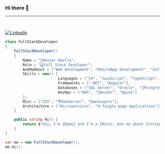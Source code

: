### Hi there 👋

<hr>
<br>

<a href="https://www.linkedin.com/in/heinerabella">![LinkedIn](https://img.shields.io/badge/LinkedIn-0077B5?style=for-the-badge&logo=linkedin&logoColor=white)</a>

```c#
class FullStackDeveloper
{
    FullStackDeveloper()
    {
        Name = "🙋Heiner Abella";
        Role = "💻Full Stack Developer";
        AskMeAbout = ["Web development", "MobileApp development", "Software development", "GIS"];
        Skills = new() {
                        Languages = ["C#", "JavaScript", "TypeScript", "🐍Python"],
                        Frameworks = [".NET", "Angular"],
                        Databases = ["SQL Server", "Oracle", "🐘PostgreSql", "Sqlite"],
                        DevOps = ["AWS", "🐋Docker", "Nginx"]
        };
        Misc = ["GIS", "🌎GeoServer", "OpenLayers"];      
        Architecture = ["Microservices", "🌐 Single page applications"];
    }

    public string Hi() {         
        return $"Hi👋, I'm {Name} and I'm a {Role}. Ask me about {string.Join(", ", AskMeAbout)}";
    }
}

var me = new FullStackDeveloper();
me.Hi();
```


<!--
**iamheiner/iamheiner** is a ✨ _special_ ✨ repository because its `README.md` (this file) appears on your GitHub profile.

Here are some ideas to get you started:

- 🔭 I’m currently working on ...
- 🌱 I’m currently learning ...
- 👯 I’m looking to collaborate on ...
- 🤔 I’m looking for help with ...
- 💬 Ask me about ...
- 📫 How to reach me: ...
- 😄 Pronouns: ...
- ⚡ Fun fact: ...
-->
